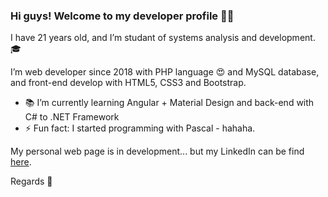 ### Hi guys! Welcome to my developer profile :man_technologist:

I have 21 years old, and I’m studant of systems analysis and development. :mortar_board:

I’m web developer since 2018 with PHP language :heart_eyes: and MySQL database, 
and front-end develop with HTML5, CSS3 and Bootstrap.

- :books: I’m currently learning Angular + Material Design and back-end with C# to .NET Framework
- ⚡ Fun fact: I started programming with Pascal - hahaha.

My personal web page is in development... but my LinkedIn can be find [here](https://linkedin.com/in/felipe-wesley).

Regards 👋
